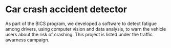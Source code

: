 # Car crash accident detector
As part of the BICS program, we developed a software to detect fatigue among drivers, using computer vision and data analysis, to warn the vehicle users 
about the risk of crashing. This project is listed under the traffic awarness campaign.
